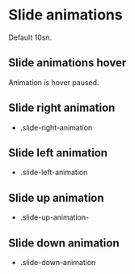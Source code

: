 # Slide animations

Default 10sn.

## Slide animations hover

Animation is hover paused.

## Slide right animation

- .slide-right-animation

## Slide left animation

- .slide-left-animation

## Slide up animation

- .slide-up-animation-

## Slide down animation

- .slide-down-animation
